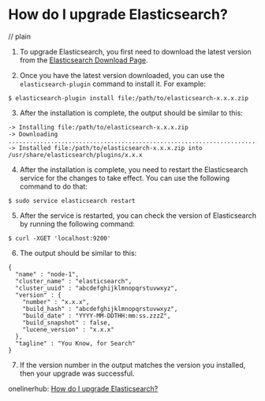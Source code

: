 # How do I upgrade Elasticsearch?
// plain

1. To upgrade Elasticsearch, you first need to download the latest version from the [Elasticsearch Download Page](https://www.elastic.co/downloads/elasticsearch).

2. Once you have the latest version downloaded, you can use the `elasticsearch-plugin` command to install it. For example:

```
$ elasticsearch-plugin install file:/path/to/elasticsearch-x.x.x.zip
```

3. After the installation is complete, the output should be similar to this:

```
-> Installing file:/path/to/elasticsearch-x.x.x.zip
-> Downloading
.............................................................................................DONE
-> Installed file:/path/to/elasticsearch-x.x.x.zip into /usr/share/elasticsearch/plugins/x.x.x
```

4. After the installation is complete, you need to restart the Elasticsearch service for the changes to take effect. You can use the following command to do that:

```
$ sudo service elasticsearch restart
```

5. After the service is restarted, you can check the version of Elasticsearch by running the following command:

```
$ curl -XGET 'localhost:9200'
```

6. The output should be similar to this:

```
{
  "name" : "node-1",
  "cluster_name" : "elasticsearch",
  "cluster_uuid" : "abcdefghijklmnopqrstuvwxyz",
  "version" : {
    "number" : "x.x.x",
    "build_hash" : "abcdefghijklmnopqrstuvwxyz",
    "build_date" : "YYYY-MM-DDTHH:mm:ss.zzzZ",
    "build_snapshot" : false,
    "lucene_version" : "x.x.x"
  },
  "tagline" : "You Know, for Search"
}
```

7. If the version number in the output matches the version you installed, then your upgrade was successful.

onelinerhub: [How do I upgrade Elasticsearch?](https://onelinerhub.com/elasticsearch/how-do-i-upgrade-elasticsearch)